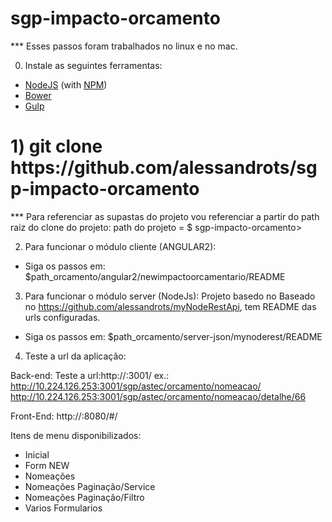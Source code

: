 # sgp-impacto-orcamento

*** Esses passos foram trabalhados no linux e no mac.

0) Instale as seguintes ferramentas:
* [NodeJS](http://nodejs.org/) (with [NPM](https://www.npmjs.org/))
* [Bower](http://bower.io)
* [Gulp](http://gulpjs.com)

<h1>1) git clone https://github.com/alessandrots/sgp-impacto-orcamento</h1>

*** Para referenciar as supastas do projeto vou referenciar a partir do path raiz do clone do projeto: 
path do projeto = $ sgp-impacto-orcamento>

2) Para funcionar o módulo cliente (ANGULAR2):
- Siga os passos em: $path_orcamento/angular2/newimpactoorcamentario/README

3) Para funcionar o módulo server (NodeJs):
Projeto basedo no Baseado no https://github.com/alessandrots/myNodeRestApi, tem README das urls configuradas.
- Siga os passos em: $path_orcamento/server-json/mynoderest/README

4) Teste a url da aplicação:

Back-end:
Teste a url:http://<IP>:3001/<path servicos> 
  ex.: 
  http://10.224.126.253:3001/sgp/astec/orcamento/nomeacao/
  http://10.224.126.253:3001/sgp/astec/orcamento/nomeacao/detalhe/66

Front-End:
http://<IP>:8080/#/

Itens de menu disponibilizados:
  - Inicial
  - Form NEW
  - Nomeações
  - Nomeações Paginação/Service
  - Nomeações Paginação/Filtro
  - Varios Formularios
